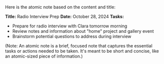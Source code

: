 Here is the atomic note based on the content and title:

**Title:** Radio Interview Prep
**Date:** October 28, 2024
**Tasks:**

* Prepare for radio interview with Clara tomorrow morning
* Review notes and information about "home" project and gallery event
* Brainstorm potential questions to address during interview

(Note: An atomic note is a brief, focused note that captures the essential tasks or actions needed to be taken. It's meant to be short and concise, like an atomic-sized piece of information.)